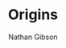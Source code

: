 ---
layout: post
title: "2. Origins"
author: "Nathan Gibson"
tags: [2]
image: books-door.jpg
level: overview
zotero-tag: 2-Origins
pad-slug: 2
zotero-readings: [welteckeUeberReligionVor2015a]
objective: 'Describe some of the problems in applying the concept of "religious belonging" to pre-modern societies.'
---
